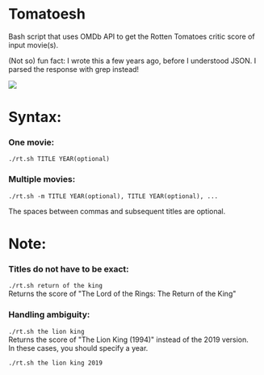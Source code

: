 # Tomatoesh
Bash script that uses OMDb API to get the Rotten Tomatoes critic score of input movie(s).

(Not so) fun fact: I wrote this a few years ago, before I understood JSON. I parsed the response with grep instead!

![](usage.gif)

# Syntax:
### One movie:
```./rt.sh TITLE YEAR(optional)```

### Multiple movies:
```./rt.sh -m TITLE YEAR(optional), TITLE YEAR(optional), ...``` 
  
The spaces between commas and subsequent titles are optional.  

# Note:
### Titles do not have to be exact:  
```./rt.sh return of the king```  
Returns the score of "The Lord of the Rings: The Return of the King"  
  
### Handling ambiguity:
```./rt.sh the lion king```  
Returns the score of "The Lion King (1994)" instead of the 2019 version.  
In these cases, you should specify a year.

```./rt.sh the lion king 2019```

